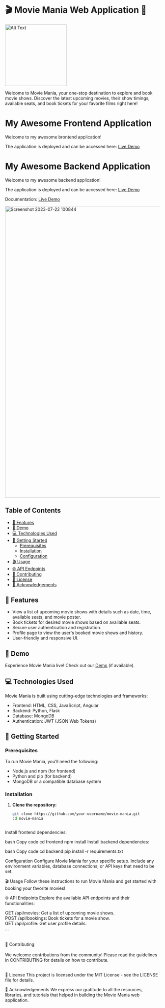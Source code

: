 # 🎬 Movie Mania Web Application 🎥

<img src="https://github.com/bisht1418/Generative-AI/assets/112753461/27a4ea8c-6aef-4883-8b69-a68d445e53c9" alt="Alt Text" width="200" >

Welcome to Movie Mania, your one-stop destination to explore and book movie shows. Discover the latest upcoming movies, their show timings, available seats, and book tickets for your favorite films right here!

# My Awesome Frontend Application

Welcome to my awesome brontend application!

The application is deployed and can be accessed here: [Live Demo](https://generative-ai-plum.vercel.app/)

# My Awesome Backend Application

Welcome to my awesome backend application!

The application is deployed and can be accessed here: [Live Demo](https://bored-handbag-dog.cyclic.app/)


Documentation: [Live Demo](https://docs.google.com/document/d/1XWcqM7k19nq9XhC9ARpKY_B0n_kwY2Zmojz05XoGRRM/edit?usp=sharing)




<img width="947" alt="Screenshot 2023-07-22 100844" src="https://github.com/bisht1418/Generative-AI/assets/112753461/008b5603-0bfd-4e28-84fb-970fc10577d2">


## Table of Contents

- [🚀 Features](#features)
- [🎉 Demo](#demo)
- [💻 Technologies Used](#technologies-used)
- [🔧 Getting Started](#getting-started)
  - [Prerequisites](#prerequisites)
  - [Installation](#installation)
  - [Configuration](#configuration)
- [🎬 Usage](#usage)
- [🌐 API Endpoints](#api-endpoints)
- [🤝 Contributing](#contributing)
- [📜 License](#license)
- [🙏 Acknowledgements](#acknowledgements)

## 🚀 Features

- View a list of upcoming movie shows with details such as date, time, available seats, and movie poster.
- Book tickets for desired movie shows based on available seats.
- Secure user authentication and registration.
- Profile page to view the user's booked movie shows and history.
- User-friendly and responsive UI.

## 🎉 Demo

Experience Movie Mania live! Check out our [Demo](https://www.example.com) (if available).

## 💻 Technologies Used

Movie Mania is built using cutting-edge technologies and frameworks:

- Frontend: HTML, CSS, JavaScript, Angular 
- Backend: Python, Flask
- Database: MongoDB 
- Authentication: JWT (JSON Web Tokens) 

## 🔧 Getting Started

### Prerequisites

To run Movie Mania, you'll need the following:

- Node.js and npm (for frontend)
- Python and pip (for backend)
- MongoDB or a compatible database system

### Installation

1. **Clone the repository:**
   ```bash
   git clone https://github.com/your-username/movie-mania.git
   cd movie-mania



Install frontend dependencies:

bash
Copy code
cd frontend
npm install
Install backend dependencies:

bash
Copy code
cd backend
pip install -r requirements.txt

Configuration
Configure Movie Mania for your specific setup. Include any environment variables, database connections, or API keys that need to be set.

🎬 Usage
Follow these instructions to run Movie Mania and get started with booking your favorite movies!

🌐 API Endpoints
Explore the available API endpoints and their functionalities:

GET /api/movies: Get a list of upcoming movie shows.<br/>
POST /api/bookings: Book tickets for a movie show.<br/>
GET /api/profile: Get user profile details.<br/>
...<br/><br/><br/>
🤝 Contributing<br/>
<br/>
We welcome contributions from the community! Please read the guidelines in CONTRIBUTING for details on how to contribute.

<br/>
📜 License
This project is licensed under the MIT License - see the LICENSE file for details.

🙏 Acknowledgements
We express our gratitude to all the resources, libraries, and tutorials that helped in building the Movie Mania web application.
